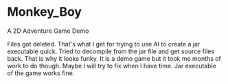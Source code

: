 # Monkey_Boy
A 2D Adventure Game Demo

Files got deleted. That's what I get for trying to use AI to create a jar executable quick. 
Tried to decompile from the jar file and get source files back. That is why it looks funky. 
It is a demo game but it took me months of work to do though. 
Maybe I will try to fix when I have time. Jar executable of the game works fine.
